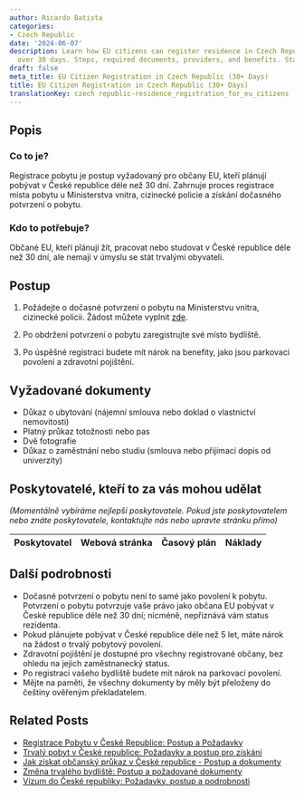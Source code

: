 ```yaml
---
author: Ricardo Batista
categories:
- Czech Republic
date: '2024-06-07'
description: Learn how EU citizens can register residence in Czech Republic for stays
  over 30 days. Steps, required documents, providers, and benefits. Stay informed!
draft: false
meta_title: EU Citizen Registration in Czech Republic (30+ Days)
title: EU Citizen Registration in Czech Republic (30+ Days)
translationKey: czech republic-residence_registration_for_eu_citizens
---
```



## Popis
### Co to je?
Registrace pobytu je postup vyžadovaný pro občany EU, kteří plánují pobývat v České republice déle než 30 dní. Zahrnuje proces registrace místa pobytu u Ministerstva vnitra, cizinecké policie a získání dočasného potvrzení o pobytu.

### Kdo to potřebuje?
Občané EU, kteří plánují žít, pracovat nebo studovat v České republice déle než 30 dní, ale nemají v úmyslu se stát trvalými obyvateli.

## Postup
1. Požádejte o dočasné potvrzení o pobytu na Ministerstvu vnitra, cizinecké policii. Žádost můžete vyplnit [zde](https://www.mvcr.cz/mvcren/article/temporary-residence.aspx).

2. Po obdržení potvrzení o pobytu zaregistrujte své místo bydliště.

3. Po úspěšné registraci budete mít nárok na benefity, jako jsou parkovací povolení a zdravotní pojištění.

## Vyžadované dokumenty
- Důkaz o ubytování (nájemní smlouva nebo doklad o vlastnictví nemovitosti)
- Platný průkaz totožnosti nebo pas
- Dvě fotografie
- Důkaz o zaměstnání nebo studiu (smlouva nebo přijímací dopis od univerzity)

## Poskytovatelé, kteří to za vás mohou udělat
_(Momentálně vybíráme nejlepší poskytovatele. Pokud jste poskytovatelem nebo znáte poskytovatele, kontaktujte nás nebo upravte stránku přímo)_

| Poskytovatel    |     Webová stránka  |     Časový plán   |      Náklady    |
| --------------- | --------------- |  :-------------: | :-------------: |

## Další podrobnosti
- Dočasné potvrzení o pobytu není to samé jako povolení k pobytu. Potvrzení o pobytu potvrzuje vaše právo jako občana EU pobývat v České republice déle než 30 dní; nicméně, nepřiznává vám status rezidenta.
- Pokud plánujete pobývat v České republice déle než 5 let, máte nárok na žádost o trvalý pobytový povolení.
- Zdravotní pojištění je dostupné pro všechny registrované občany, bez ohledu na jejich zaměstnanecký status.
- Po registraci vašeho bydliště budete mít nárok na parkovací povolení.
- Mějte na paměti, že všechny dokumenty by měly být přeloženy do češtiny ověřeným překladatelem.


## Related Posts

- [Registrace Pobytu v České Republice: Postup a Požadavky](https://tramitit.com/cs/guides/czech-republic/registrace_k_pobytu_pro_cizince/)
- [Trvalý pobyt v České republice: Požadavky a postup pro získání](https://tramitit.com/cs/guides/czech-republic/zadost_o_povoleni_k_trvalemu_pobytu/)
- [Jak získat občanský průkaz v České republice - Postup a dokumenty](https://tramitit.com/cs/guides/czech-republic/zadost_o_vydani_obcanskeho_prukazu/)
- [Změna trvalého bydliště: Postup a požadované dokumenty](https://tramitit.com/cs/guides/czech-republic/zmena_trvaleho_bydliste/)
- [Vízum do České republiky: Požadavky, postup a podrobnosti](https://tramitit.com/cs/guides/czech-republic/zadost_o_vizum/)